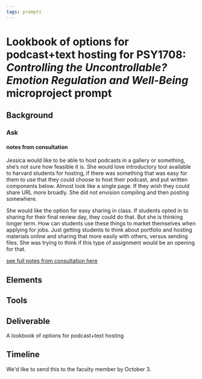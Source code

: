 ```yaml
---
tags: prompts
---
```


# Lookbook of options for podcast+text hosting for PSY1708: *Controlling the Uncontrollable? Emotion Regulation and Well-Being* microproject prompt

## Background
### Ask

#### notes from consultation
Jessica would like to be able to host podcasts in a gallery or something, she’s not sure how feasible it is. She would love introductory tool available to harvard students for hosting, if there was something that was easy for them to use that they could choose to host their podcast, and put written components below. Almost look like  a single page. If they wish they could share URL more broadly. She did not envision compiling and then posting somewhere.

She would like the option for easy sharing in class. If students opted in to sharing for their final review day, they could do that. But she is thinking longer term. How can students use these things to market themselves when applying for jobs. Just getting students to think about portfolio and hosting materials online and sharing that more easily with others, versus sending files. She was trying to think if this type of assignment would be an opening for that. 

[see full notes from consultation here](https://docs.google.com/document/d/1mPmj2rC8CEPOYlLTE403zHNaaVjlFBy5sSWbpB3hOqo/edit#heading=h.ll62a3r1hux4)

## Elements
 
## Tools

## Deliverable
A lookbook of options for podcast+text hosting

## Timeline
We'd like to send this to the faculty member by October 3.